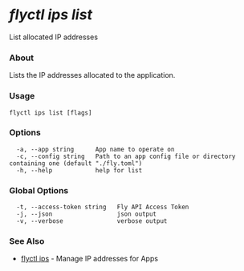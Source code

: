 # _flyctl ips list_

List allocated IP addresses

### About

Lists the IP addresses allocated to the application.

### Usage
```
flyctl ips list [flags]
```

### Options

```
  -a, --app string      App name to operate on
  -c, --config string   Path to an app config file or directory containing one (default "./fly.toml")
  -h, --help            help for list
```

### Global Options

```
  -t, --access-token string   Fly API Access Token
  -j, --json                  json output
  -v, --verbose               verbose output
```

### See Also

* [flyctl ips](/docs/flyctl/ips/)	 - Manage IP addresses for Apps

